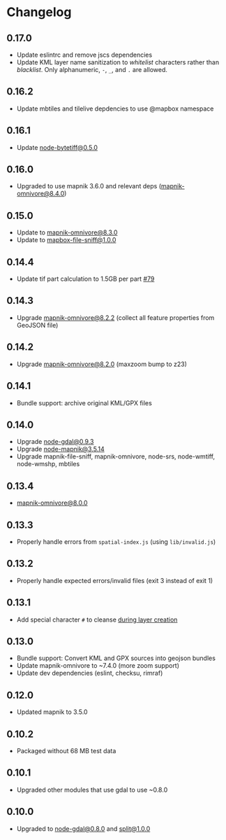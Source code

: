# Changelog

## 0.17.0

- Update eslintrc and remove jscs dependencies
- Update KML layer name sanitization to _whitelist_ characters rather than _blacklist_. Only alphanumeric, `-`, `_`, and `.` are allowed.

## 0.16.2

- Update mbtiles and tilelive depdencies to use @mapbox namespace

## 0.16.1

- Update node-bytetiff@0.5.0

## 0.16.0

- Upgraded to use mapnik 3.6.0 and relevant deps (mapnik-omnivore@8.4.0)

## 0.15.0

- Update to mapnik-omnivore@8.3.0
- Update to mapbox-file-sniff@1.0.0

## 0.14.4

- Update tif part calculation to 1.5GB per part [#79](https://github.com/mapbox/preprocessorcerer/pull/79)

## 0.14.3

- Upgrade mapnik-omnivore@8.2.2 (collect all feature properties from GeoJSON file)

## 0.14.2

- Upgrade mapnik-omnivore@8.2.0 (maxzoom bump to z23)

## 0.14.1

- Bundle support: archive original KML/GPX files

## 0.14.0

- Upgrade node-gdal@0.9.3
- Upgrade node-mapnik@3.5.14
- Upgrade mapnik-file-sniff, mapnik-omnivore, node-srs, node-wmtiff, node-wmshp, mbtiles

## 0.13.4

- mapnik-omnivore@8.0.0

## 0.13.3

- Properly handle errors from `spatial-index.js` (using `lib/invalid.js`)

## 0.13.2

- Properly handle expected errors/invalid files (exit 3 instead of exit 1)

## 0.13.1

- Add special character `#` to cleanse [during layer creation](https://github.com/mapbox/preprocessorcerer/commit/0b863be5f4afb51a63280163422db64398667882#diff-6a3ecdd8c5e09b49f32f6a629e0e52d0R65)

## 0.13.0

 - Bundle support: Convert KML and GPX sources into geojson bundles
 - Update mapnik-omnivore to ~7.4.0 (more zoom support)
 - Update dev dependencies (eslint, checksu, rimraf)

## 0.12.0

 - Updated mapnik to 3.5.0

## 0.10.2

 - Packaged without 68 MB test data

## 0.10.1

 - Upgraded other modules that use gdal to use ~0.8.0

## 0.10.0

 - Upgraded to node-gdal@0.8.0 and split@1.0.0
